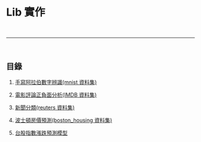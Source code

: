 # Lib 實作

<br>

---

<br>

## 目錄

1. [手寫阿拉伯數字辨識(mnist 資料集)](https://nbviewer.jupyter.org/github/Johnny1110/Deep_Learning_Note/blob/master/lib_implements/discern_hand_write_pic/%E8%AD%98%E5%88%A5%E6%89%8B%E5%AF%AB%E6%95%B8%E5%AD%97%E5%9C%96%E7%89%87.ipynb)

2. [電影評論正負面分析(IMDB 資料集)](https://nbviewer.jupyter.org/github/Johnny1110/Deep_Learning_Note/blob/master/lib_implements/IMDB/%E9%9B%BB%E5%BD%B1%E8%A9%95%E8%AB%96%E6%AD%A3%E8%B2%A0%E9%9D%A2%E5%88%86%E6%9E%90.ipynb)

3. [新聞分類(reuters 資料集)](reuters/新聞分類.ipynb)

4. [波士頓房價預測(boston_housing 資料集)](boston_housing/波士頓房價預測.ipynb)

5. [台股指數漲跌預測模型](stock_tw/台股指數預測.ipynb)
